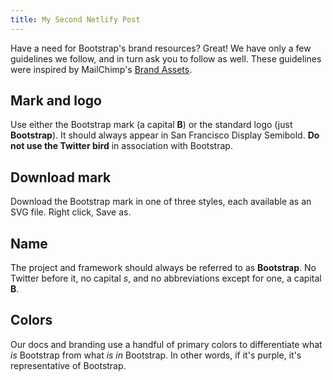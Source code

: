 ```yaml
---
title: My Second Netlify Post
---
```

Have a need for Bootstrap's brand resources? Great! We have only a few guidelines we follow, and in turn ask you to follow as well. These guidelines were inspired by MailChimp's [Brand Assets](https://mailchimp.com/about/brand-assets/).

## Mark and logo

Use either the Bootstrap mark (a capital **B**) or the standard logo (just **Bootstrap**). It should always appear in San Francisco Display Semibold. **Do not use the Twitter bird** in association with Bootstrap.


## Download mark

Download the Bootstrap mark in one of three styles, each available as an SVG file. Right click, Save as.


## Name

The project and framework should always be referred to as **Bootstrap**. No Twitter before it, no capital _s_, and no abbreviations except for one, a capital **B**.


## Colors

Our docs and branding use a handful of primary colors to differentiate what *is* Bootstrap from what *is in* Bootstrap. In other words, if it's purple, it's representative of Bootstrap.
